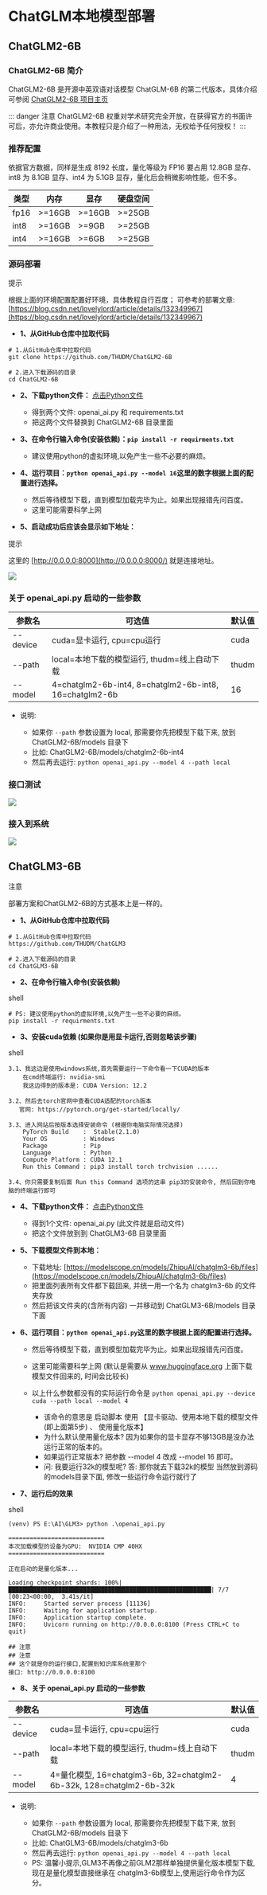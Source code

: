 # ChatGLM本地模型部署

## ChatGLM2-6B

### ChatGLM2-6B 简介

ChatGLM2-6B 是开源中英双语对话模型 ChatGLM-6B 的第二代版本，具体介绍可参阅 [ChatGLM2-6B 项目主页](https://github.com/THUDM/ChatGLM2-6B)

::: danger 注意
ChatGLM2-6B 权重对学术研究完全开放，在获得官方的书面许可后，亦允许商业使用。本教程只是介绍了一种用法，无权给予任何授权！
:::
### 推荐配置

依据官方数据，同样是生成 8192 长度，量化等级为 FP16 要占用 12.8GB 显存、int8 为 8.1GB 显存、int4 为 5.1GB 显存，量化后会稍微影响性能，但不多。

| 类型 | 内存           | 显存           | 硬盘空间       |
| ------ | ---------------- | ---------------- | ---------------- |
| fp16 | \>\=16GB | \>\=16GB | \>\=25GB |
| int8 | \>\=16GB | \>\=9GB  | \>\=25GB |
| int4 | \>\=16GB | \>\=6GB  | \>\=25GB |

### 源码部署

提示

根据上面的环境配置配置好环境，具体教程自行百度；
可参考的部署文章: [https://blog.csdn.net/lovelylord/article/details/132349967](https://blog.csdn.net/lovelylord/article/details/132349967)

* **1、从GitHub仓库中拉取代码**

```
# 1.从GitHub仓库中拉取代码
git clone https://github.com/THUDM/ChatGLM2-6B

# 2.进入下载源码的目录
cd ChatGLM2-6B
```

* **2、下载python文件：**  [点击Python文件](https://doc.chatmoney.cn/docs/download/glm.zip)

    * 得到两个文件: openai\_ai.py 和 requirements.txt
    * 把这两个文件替换到 ChatGLM2-6B 目录里面
* **3、在命令行输入命令(安装依赖)：**  **​`pip install -r requirments.txt`​**

    * 建议使用python的虚拟环境,以免产生一些不必要的麻烦。
* **4、运行项目：**  **​`python openai_api.py --model 16`​** **这里的数字根据上面的配置进行选择。**

    * 然后等待模型下载，直到模型加载完毕为止。如果出现报错先问百度。
    * 这里可能需要科学上网
* **5、启动成功后应该会显示如下地址：**

提示

这里的 [http://0.0.0.0:8000](http://0.0.0.0:8000/) 就是连接地址。

![](https://doc.chatmoney.cn/docs/images/general/third-deployment/chat-glm/chatglm-start.png)

### 关于 openai\_api.py 启动的一些参数

| 参数名   | 可选值                                                             | 默认值 |
| ---------- | -------------------------------------------------------------------- | -------- |
| --device | cuda\=显卡运行, cpu\=cpu运行                                 | cuda   |
| --path   | local\=本地下载的模型运行, thudm\=线上自动下载               | thudm  |
| --model  | 4\=chatglm2-6b-int4, 8\=chatglm2-6b-int8, 16\=chatglm2-6b | 16     |

* 说明:

    * 如果你 `--path` 参数设置为 local, 那需要你先把模型下载下来, 放到 ChatGLM2-6B/models 目录下
    * 比如: ChatGLM2-6B/models/chatglm2-6b-int4
    * 然后再去运行: `python openai_api.py --model 4 --path local`

### 接口测试

![](https://doc.chatmoney.cn/docs/images/general/third-deployment/chat-glm/chatglm-post.png)

### 接入到系统

![](https://doc.chatmoney.cn/docs/images/general/third-deployment/chat-glm/chatglm-set.png)

## ChatGLM3-6B

注意

部署方案和ChatGLM2-6B的方式基本上是一样的。

* **1、从GitHub仓库中拉取代码**

```
# 1.从GitHub仓库中拉取代码
https://github.com/THUDM/ChatGLM3

# 2.进入下载源码的目录
cd ChatGLM3-6B
```

* **2、在命令行输入命令(安装依赖)**

shell

```
# PS: 建议使用python的虚拟环境,以免产生一些不必要的麻烦。
pip install -r requirments.txt
```

* **3、安装cuda依赖 (如果你是用显卡运行,否则忽略该步骤)**

shell

```
3.1、我这边是使用windows系统,首先需要运行一下命令看一下CUDA的版本
    在cmd终端运行: nvidia-smi
    我这边得到的版本是: CUDA Version: 12.2

3.2、然后去torch官网中查看CUDA适配的torch版本
   官网: https://pytorch.org/get-started/locally/

3.3、进入网站后按版本选择安装命令 (根据你电脑实际情况选择)
    PyTorch Build    :  Stable(2.1.0)
    Your OS          : Windows
    Package          : Pip
    Language         : Python
    Compute Platform : CUDA 12.1
    Run this Command : pip3 install torch trchvision ......

3.4、你只需要复制后面 Run this Command 选项的这串 pip3的安装命令, 然后回到你电脑的终端运行即可
```

* **4、下载python文件：**  [点击Python文件](https://doc.chatmoney.cn/docs/download/glm3.zip)

    * 得到1个文件: openai\_ai.py (此文件就是启动文件)
    * 把这个文件放到到 ChatGLM3-6B 目录里面
* **5、下载模型文件到本地：**

    * 下载地址: [https://modelscope.cn/models/ZhipuAI/chatglm3-6b/files](https://modelscope.cn/models/ZhipuAI/chatglm3-6b/files)
    * 把里面列表所有文件都下载回来, 并统一用一个名为 chatglm3-6b 的文件夹存放
    * 然后把该文件夹的(含所有内容) 一并移动到 ChatGLM3-6B/models 目录下面
* **6、运行项目：**  **​`python openai_api.py`​** **这里的数字根据上面的配置进行选择。**

    * 然后等待模型下载，直到模型加载完毕为止。如果出现报错先问百度。
    * 这里可能需要科学上网 (默认是需要从 www.huggingface.org 上面下载模型文件回来的, 时间会比较长)
    * 以上什么参数都没有的实际运行命令是 `python openai_api.py --device cuda --path local --model 4`

        * 该命令的意思是 启动脚本 使用 【显卡驱动、使用本地下载的模型文件(即上面第5步) 、 使用量化版本】
        * 为什么默认使用量化版本? 因为如果你的显卡显存不够13GB是没办法运行正常的版本的。
        * 如果运行正常版本? 把参数 --model 4 改成 --model 16 即可。
        * 问: 我要运行32k的模型呢? 答: 那你就去下载32k的模型 当然放到源码的models目录下面, 修改一些运行命令运行就行了
* **7、运行后的效果**

shell

```
(venv) PS E:\AI\GLM3> python .\openai_api.py

===========================
本次加载模型的设备为GPU:  NVIDIA CMP 40HX
===========================

正在启动的是量化版本...

Loading checkpoint shards: 100%|█████████████████████████████████████████████████████████| 7/7 [00:23<00:00,  3.41s/it]
INFO:     Started server process [11136]
INFO:     Waiting for application startup.
INFO:     Application startup complete.
INFO:     Uvicorn running on http://0.0.0.0:8100 (Press CTRL+C to quit)

## 注意
## 注意
## 这个就是你的运行接口,配置到知识库系统里那个
接口: http://0.0.0.0:8100
```

* **8、关于 openai_api.py 启动的一些参数**

| 参数名   | 可选值                                                                              | 默认值 |
| ---------- | ------------------------------------------------------------------------------------- | -------- |
| --device | cuda\=显卡运行, cpu\=cpu运行                                                  | cuda   |
| --path   | local\=本地下载的模型运行, thudm\=线上自动下载                                | thudm  |
| --model  | 4\=量化模型, 16\=chatglm3-6b, 32\=chatglm2-6b-32k, 128\=chatglm2-6b-32k | 4      |

* 说明:

    * 如果你 `--path` 参数设置为 local, 那需要你先把模型下载下来, 放到 ChatGLM2-6B/models 目录下
    * 比如: ChatGLM3-6B/models/chatglm3-6b
    * 然后再去运行: `python openai_api.py --model 4 --path local`
    * PS: 温馨小提示,GLM3不再像之前GLM2那样单独提供量化版本模型下载, 现在是量化模型直接继承在 chatglm3-6b模型上,使用运行命令作为区分。